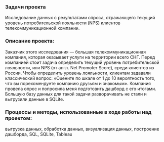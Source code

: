 ### Задачи проекта
Исследование данных с результатами опроса, отражающего текущий уровень потребительской лояльности (NPS) клиентов телекоммуникационной компании.
### Описание проекта:
Заказчик этого исследования — большая телекоммуникационная компания, которая оказывает услуги на территории всего СНГ. Перед компанией стоит задача определить текущий уровень потребительской лояльности, или NPS (от англ. Net Promoter Score), среди клиентов из России. Чтобы определить уровень лояльности, клиентам задавали классический вопрос: «Оцените по шкале от 1 до 10 вероятность того, что вы порекомендуете компанию друзьям и знакомым». Компания провела опрос и попросила меня подготовить дашборд с его итогами. Большую базу данных для такой задачи разворачивать не стали и выгрузили данные в SQLite.
### Процессы и методы, использованные в ходе работы над проектом:
выгрузка данных, обработка данных, визуализация данных, построение дашборда, SQL, SQLite, Tableau
